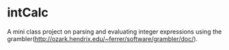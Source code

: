 # intCalc
A mini class project on parsing and evaluating integer expressions using the grambler(http://ozark.hendrix.edu/~ferrer/software/grambler/doc/).
